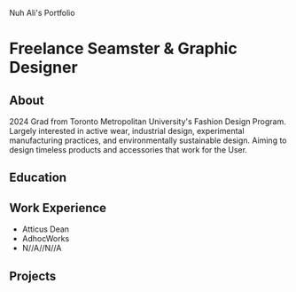 Nuh Ali's Portfolio
# Freelance Seamster & Graphic Designer

## About
2024 Grad from Toronto Metropolitan University's Fashion Design Program. Largely interested in active wear, industrial design, experimental manufacturing practices, and environmentally sustainable design. Aiming to design timeless products and accessories that work for the User.

## Education

## Work Experience
- Atticus Dean
- AdhocWorks
- N//A//N//A
## Projects
